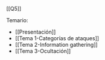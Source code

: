 [[Q5]]

Temario:
+ [[Presentación]]
+ [[Tema 1-Categorías de ataques]]
+ [[Tema 2-Information gathering]]
+ [[Tema 3-Ocultación]]